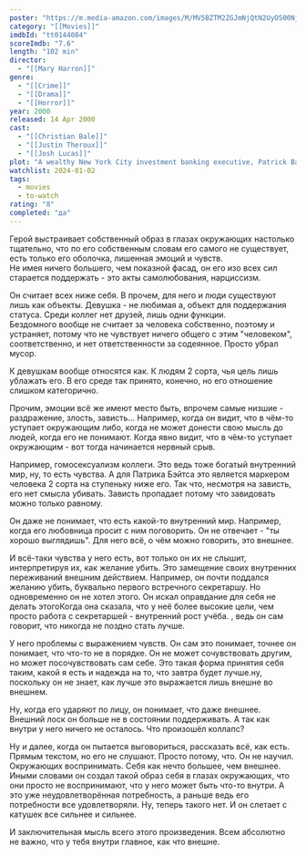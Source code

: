 ```yaml
---
poster: "https://m.media-amazon.com/images/M/MV5BZTM2ZGJmNjQtN2UyOS00NjcxLWFjMDktMDE2NzMyNTZlZTBiXkEyXkFqcGdeQXVyNzkwMjQ5NzM@._V1_SX300.jpg"
category: "[[Movies]]"
imdbId: "tt0144084"
scoreImdb: "7.6"
length: "102 min"
director: 
  - "[[Mary Harron]]"
genre: 
  - "[[Crime]]"
  - "[[Drama]]"
  - "[[Horror]]"
year: 2000
released: 14 Apr 2000
cast: 
  - "[[Christian Bale]]"
  - "[[Justin Theroux]]"
  - "[[Josh Lucas]]"
plot: "A wealthy New York City investment banking executive, Patrick Bateman, hides his alternate psychopathic ego from his co-workers and friends as he delves deeper into his violent, hedonistic fantasies."
watchlist: 2024-01-02
tags: 
  - movies
  - to-watch
rating: "8"
completed: "да"
---
```

Герой выстраивает собственный образ в глазах окружающих настолько тщательно, что по его собственным словам его самого не существует, есть только его оболочка, лишенная эмоций и чувств.  
Не имея ничего большего, чем показной фасад, он его изо всех сил старается поддержать - это акты самолюбования, нарциссизм.

Он считает всех ниже себя. В прочем, для него и люди существуют лишь как объекты. Девушка - не любимая а, объект для поддержания статуса. Среди коллег нет друзей, лишь одни функции.  
Бездомного вообще не считает за человека собственно, поэтому и устраняет, потому что не чувствует ничего общего с этим "человеком", соответственно, и нет ответственности за содеянное. Просто убрал мусор.

К девушкам вообще относятся как. К людям 2 сорта, чья цель лишь ублажать его. В его среде так принято, конечно, но его отношение слишком категорично.

Прочим, эмоции всё же имеют место быть, впрочем самые низшие - раздражение, злость, зависть... Например, когда он видит, что в чём-то уступает окружающим либо, когда не может донести свою мысль до людей, когда его не понимают. Когда явно видит, что в чём-то уступает окружающим - вот тогда начинается нервный срыв.

Например, гомосексуализм коллеги. Это ведь тоже богатый внутренний мир, ну, то есть чувства. А для Патрика Бэйтса это является маркером человека 2 сорта на ступеньку ниже его. Так что, несмотря на зависть, его нет смысла убивать. Зависть пропадает потому что завидовать можно только равному.

Он даже не понимает, что есть какой-то внутренний мир. Например, когда его любовница просит с ним поговорить. Он не отвечает - "ты хорошо выглядишь". Для него всё, о чём можно говорить, это внешнее.

И всё-таки чувства у него есть, вот только он их не слышит, интерпретируя их, как желание убить. Это замещение своих внутренних переживаний внешним действием. Например, он почти поддался желанию убить, буквально первого встречного секретаршу. Но одновременно он не хотел этого. Он искал оправдание для себя не делать этогоКогда она сказала, что у неё более высокие цели, чем просто работа с секретаршей - внутренний рост учёба. , ведь он сам говорит, что никогда не поздно стать лучше.

У него проблемы с выражением чувств. Он сам это понимает, точнее он понимает, что что-то не в порядке. Он не может сочувствовать другим, но может посочувствовать сам себе. Это такая форма принятия себя таким, какой я есть и надежда на то, что завтра будет лучше.ну, поскольку он не знает, как лучше это выражается лишь внешне во внешнем.

Ну, когда его ударяют по лицу, он понимает, что даже внешнее. Внешний лоск он больше не в состоянии поддерживать. А так как внутри у него ничего не осталось. Что произошёл коллапс?

Ну и далее, когда он пытается выговориться, рассказать всё, как есть. Прямым текстом, но его не слушают. Просто потому, что. Он не научил. Окружающих воспринимать. Себя как нечто большее, чем внешнее. Иными словами он создал такой образ себя в глазах окружающих, что они просто не воспринимают, что у него может быть что-то внутри. А это уже неудовлетворённая потребность, а раньше ведь его потребности все удовлетворяли. Ну, теперь такого нет. И он слетает с катушек все сильнее и сильнее.

И заключительная мысль всего этого произведения. Всем абсолютно не важно, что у тебя внутри главное, как что внешне.